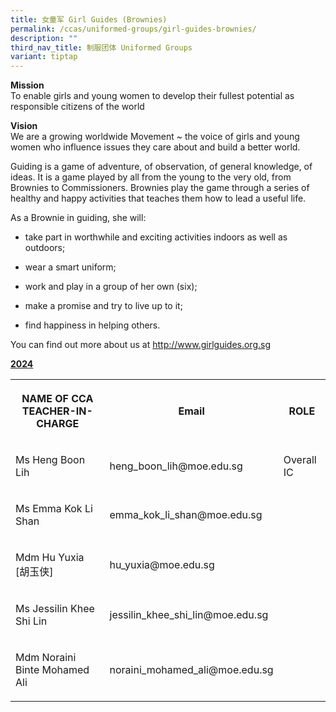 ```yaml
---
title: 女童军 Girl Guides (Brownies)
permalink: /ccas/uniformed-groups/girl-guides-brownies/
description: ""
third_nav_title: 制服团体 Uniformed Groups
variant: tiptap
---
```

<p><strong>Mission</strong> <br>To enable girls and young women to develop their fullest potential as responsible citizens of the world</p><p><strong>Vision</strong> <br>We are a growing worldwide Movement ~ the voice of girls and young women who influence issues they care about and build a better world.</p><p>Guiding is a game of adventure, of observation, of general knowledge, of ideas. It is a game played by all from the young to the very old, from Brownies to Commissioners. Brownies play the game through a series of healthy and happy activities that teaches them how to lead a useful life.</p><p>As a Brownie in guiding, she will:</p><ul data-tight="true" class="tight"><li><p>take part in worthwhile and exciting activities indoors as well as outdoors;</p></li><li><p>wear a smart uniform;</p></li><li><p>work and play in a group of her own (six);</p></li><li><p>make a promise and try to live up to it;</p></li><li><p>find happiness in helping others.</p></li></ul><p>You can find out more about us at&nbsp;<a href="http://www.girlguides.org.sg/" rel="noopener noreferrer nofollow" target="_blank">http://www.girlguides.org.sg</a></p><p><strong><u>2024</u></strong></p><table><tbody><tr><th rowspan="1" colspan="1"><p>NAME OF CCA<br>TEACHER-IN-CHARGE</p></th><th rowspan="1" colspan="1"><p>Email</p></th><th rowspan="1" colspan="1"><p>ROLE</p></th></tr><tr><td rowspan="1" colspan="1"><p>Ms Heng Boon Lih</p></td><td rowspan="1" colspan="1"><p>heng_boon_lih@moe.edu.sg</p></td><td rowspan="1" colspan="1"><p>Overall IC</p></td></tr><tr><td rowspan="1" colspan="1"><p>Ms Emma Kok Li Shan</p></td><td rowspan="1" colspan="1"><p>emma_kok_li_shan@moe.edu.sg</p></td><td rowspan="1" colspan="1"><p></p></td></tr><tr><td rowspan="1" colspan="1"><p>Mdm Hu Yuxia [胡玉侠]</p></td><td rowspan="1" colspan="1"><p>hu_yuxia@moe.edu.sg</p></td><td rowspan="1" colspan="1"><p></p></td></tr><tr><td rowspan="1" colspan="1"><p>Ms Jessilin Khee Shi Lin</p></td><td rowspan="1" colspan="1"><p>jessilin_khee_shi_lin@moe.edu.sg</p></td><td rowspan="1" colspan="1"><p></p></td></tr><tr><td rowspan="1" colspan="1"><p>Mdm Noraini Binte Mohamed Ali</p></td><td rowspan="1" colspan="1"><p>noraini_mohamed_ali@moe.edu.sg</p></td><td rowspan="1" colspan="1"><p></p></td></tr></tbody></table><p></p>
